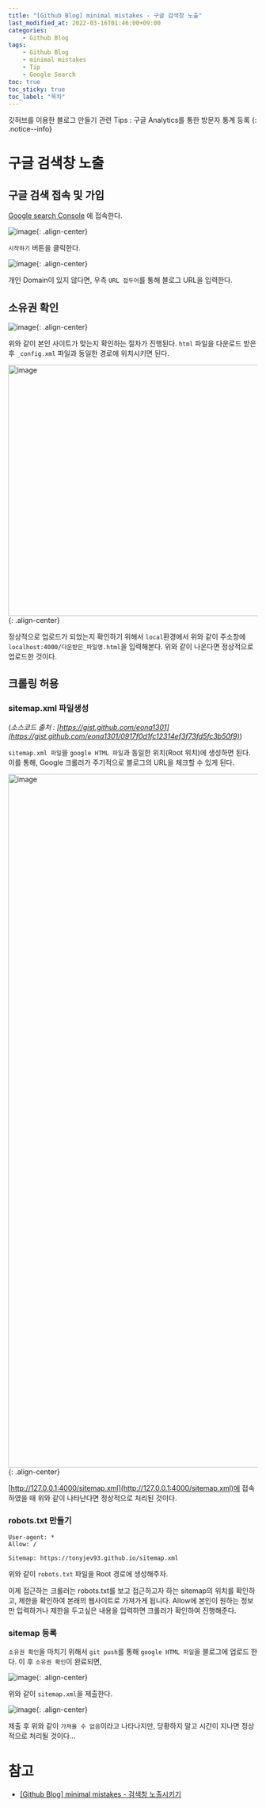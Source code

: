 ```yaml
---
title: "[Github Blog] minimal mistakes - 구글 검색창 노출"
last_modified_at: 2022-03-16T01:46:00+09:00
categories:
    - Github Blog
tags:
    - Github Blog
    - minimal mistakes
    - Tip
    - Google Search
toc: true
toc_sticky: true
toc_label: "목차"
---
```


깃허브를 이용한 블로그 만들기 관련 Tips : 구글 Analytics를 통한 방문자 통계 등록
{: .notice--info}

# 구글 검색창 노출

## 구글 검색 접속 및 가입

[Google search Console](https://search.google.com/search-console/about) 에 접속한다.

![image](https://user-images.githubusercontent.com/53864640/158446457-521ea175-42c9-447c-82af-6ab2c2b754c7.png){: .align-center}

`시작하기` 버튼을 클릭한다.

![image](https://user-images.githubusercontent.com/53864640/158446649-b181533f-0b2e-401a-9077-9cf0dfbe3d48.png){: .align-center}

개인 Domain이 있지 않다면, 우측 `URL 접두어`를 통해 블로그 URL을 입력한다.

## 소유권 확인

![image](https://user-images.githubusercontent.com/53864640/158446968-b60e9cae-bcd5-4630-921c-9365d1fa5a59.png){: .align-center}

위와 같이 본인 사이트가 맞는지 확인하는 절차가 진행된다. `html` 파일을 다운로드 받은 후 `_config.xml` 파일과 동일한 경로에 위치시키면 된다.

<img width="507" alt="image" src="https://user-images.githubusercontent.com/53864640/158447500-e73808b7-b01b-4fae-b9fa-b43364966ae0.png">{: .align-center}

정상적으로 업로드가 되었는지 확인하기 위해서 `local`환경에서 위와 같이 주소창에 `localhost:4000/다운받은_파일명.html`을 입력해본다. 위와 같이 나온다면 정상적으로 업로드한 것이다.

## 크롤링 허용

### sitemap.xml 파일생성

<script src="https://gist.github.com/eona1301/0917f0d1fc12314ef3f73fd5fc3b50f9.js"></script>
(_소스코드 출처 : [https://gist.github.com/eona1301](https://gist.github.com/eona1301/0917f0d1fc12314ef3f73fd5fc3b50f9)_)

`sitemap.xml 파일`을 `google HTML 파일`과 동일한 위치(Root 위치)에 생성하면 된다. 이를 통해, Google 크롤러가 주기적으로 블로그의 URL을 체크할 수 있게 된다.

<img width="1400" alt="image" src="https://user-images.githubusercontent.com/53864640/158449304-739be8c7-288a-44f0-ba10-275f12e5d877.png">{: .align-center}

[http://127.0.0.1:4000/sitemap.xml](http://127.0.0.1:4000/sitemap.xml)에 접속하였을 때 위와 같이 나타난다면 정상적으로 처리된 것이다.

### robots.txt 만들기

```text
User-agent: *
Allow: /

Sitemap: https://tonyjev93.github.io/sitemap.xml
```
위와 같이 `robots.txt` 파일을 Root 경로에 생성해주자.


이제 접근하는 크롤러는 robots.txt를 보고 접근하고자 하는 sitemap의 위치를 확인하고, 제한을 확인하여 본래의 웹사이트로 가져가게 됩니다. Allow에 본인이 원하는 정보만 입력하거나 제한을 두고싶은 내용을 입력하면 크롤러가 확인하여 진행해준다.


### sitemap 등록

`소유권 확인`을 마치기 위해서 `git push`를 통해 `google HTML 파일`을 블로그에 업로드 한다. 이 후 `소유권 확인`이 완료되면, 

![image](https://user-images.githubusercontent.com/53864640/158450883-ac653ce5-523b-4b77-9719-dfa39a95d34b.png){: .align-center}

위와 같이 `sitemap.xml`을 제출한다.

![image](https://user-images.githubusercontent.com/53864640/158451367-c9f6205f-a59d-4ab1-bc7c-a15df19d9745.png){: .align-center}

제출 후 위와 같이 `가져올 수 없음`이라고 나타나지만, 당황하지 말고 시간이 지나면 정상적으로 처리될 것이다...





# 참고

- [[Github Blog] minimal mistakes - 검색창 노출시키기](https://eona1301.github.io/github_blog/GithubBlog-Search/)